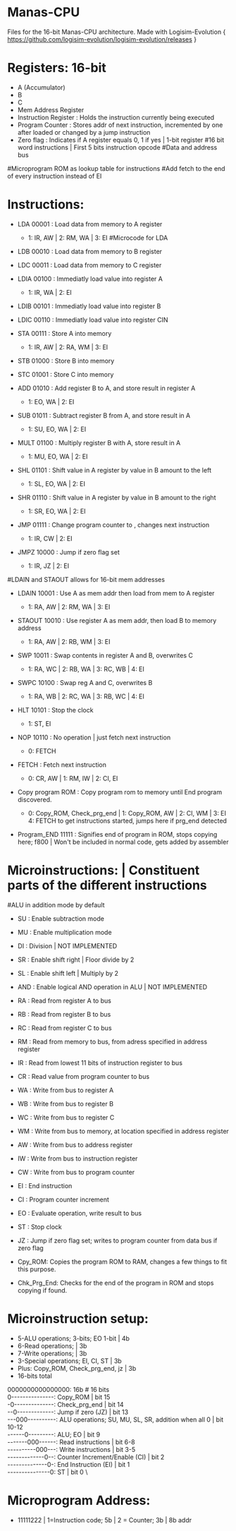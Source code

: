 # Manas-CPU
Files for the 16-bit Manas-CPU architecture. Made with Logisim-Evolution { https://github.com/logisim-evolution/logisim-evolution/releases }

# Registers: 16-bit
 - A (Accumulator)
 - B 
 - C
 - Mem Address Register
 - Instruction Register : Holds the instruction currently being executed
 - Program Counter : Stores addr of next instruction, incremented by one after loaded
                     or changed by a jump instruction
 - Zero flag : Indicates if A register equals 0, 1 if yes | 1-bit register
#16 bit word instructions | First 5 bits instruction opcode
#Data and address bus
 

#Microprogram ROM as lookup table for instructions
#Add fetch to the end of every instruction instead of EI
# Instructions:
 - LDA <addr>    00001 : Load data from memory to A register
   - 1: IR, AW | 2: RM, WA | 3: EI  #Microcode for LDA
 - LDB <addr>    00010 : Load data from memory to B register
 - LDC <addr>    00011 : Load data from memory to C register
 
 - LDIA <value>  00100 : Immediatly load value into register A
   - 1: IR, WA | 2: EI
 - LDIB <value>  00101 : Immediatly load value into register B
 - LDIC <value>  00110 : Immediatly load value into register CIN
 
 - STA <addr>	 00111 : Store A into memory <addr> 
   - 1: IR, AW | 2: RA, WM | 3: EI
 - STB <addr>    01000 : Store B into memory <addr>
 - STC <addr>	 01001 : Store C into memory <addr>
 
 - ADD			 01010 : Add register B to A, and store result in register A
   - 1: EO, WA | 2: EI
 - SUB			 01011 : Subtract register B from A, and store result in A
   - 1: SU, EO, WA | 2: EI
 - MULT			 01100 : Multiply register B with A, store result in A
   - 1: MU, EO, WA | 2: EI
 - SHL			 01101 : Shift value in A register by value in B amount to the left
   - 1: SL, EO, WA | 2: EI
 - SHR			 01110 : Shift value in A register by value in B amount to the right
   - 1: SR, EO, WA | 2: EI
   
 - JMP <addr>	 01111 : Change program counter to <addr>, changes next instruction
   - 1: IR, CW | 2: EI
 - JMPZ <addr>   10000 : Jump if zero flag set
   - 1: IR, JZ | 2: EI

#LDAIN and STAOUT allows for 16-bit mem addresses
 - LDAIN 		 10001 : Use A as mem addr then load from mem to A register
   - 1: RA, AW | 2: RM, WA | 3: EI
 - STAOUT		 10010 : Use register A as mem addr, then load B to memory address
   - 1: RA, AW | 2: RB, WM | 3: EI
   
 - SWP			 10011 : Swap contents in register A and B, overwrites C
   - 1: RA, WC | 2: RB, WA | 3: RC, WB | 4: EI
 - SWPC 		 10100 : Swap reg A and C, overwrites B
   - 1: RA, WB | 2: RC, WA | 3: RB, WC | 4: EI
 
 - HLT			 10101 : Stop the clock
   - 1: ST, EI
 - NOP		     10110 : No operation | just fetch next instruction
   - 0: FETCH
 - FETCH 	           : Fetch next instruction
   - 0: CR, AW | 1: RM, IW | 2: CI, EI
 - Copy program ROM	   : Copy program rom to memory until End program discovered.
   - 0: Copy_ROM, Check_prg_end | 1: Copy_ROM, AW | 2: CI, WM | 3: EI
     4: FETCH to get instructions started, jumps here if prg_end detected
 - Program_END	 11111 : Signifies end of program in ROM, stops copying here; f800 | Won't be included in normal code, gets added by assembler
 
 # Microinstructions: | Constituent parts of the different instructions
 #ALU in addition mode by default
 - SU : Enable subtraction mode
 - MU : Enable multiplication mode
 - DI : Division | NOT IMPLEMENTED
 - SR : Enable shift right | Floor divide by 2
 - SL : Enable shift left | Multiply by 2
 - AND : Enable logical AND operation in ALU | NOT IMPLEMENTED
 
 - RA : Read from register A to bus
 - RB : Read from register B to bus
 - RC : Read from register C to bus
 - RM : Read from memory to bus, from adress specified in address register
 - IR : Read from lowest 11 bits of instruction register to bus
 - CR : Read value from program counter to bus
 
 - WA : Write from bus to register A
 - WB : Write from bus to register B
 - WC : Write from bus to register C
 - WM : Write from bus to memory, at location specified in address register
 - AW : Write from bus to address register
 - IW : Write from bus to instruction register
 - CW : Write from bus to program counter
 
 - EI : End instruction
 - CI : Program counter increment
 - EO : Evaluate operation, write result to bus
 - ST : Stop clock
 - JZ : Jump if zero flag set; writes to program counter from data bus if zero flag
 - Cpy_ROM: Copies the program ROM to RAM, changes a few things to fit this purpose.
 - Chk_Prg_End: Checks for the end of the program in ROM and stops copying if found.
 
# Microinstruction setup:
 - 5-ALU operations; 3-bits; EO 1-bit | 4b
 - 6-Read operations; 				  | 3b
 - 7-Write operations; 				  | 3b
 - 3-Special operations; EI, CI, ST	  | 3b
 - Plus: Copy_ROM, Check_prg_end, jz  | 3b
 - 16-bits total
 
 0000000000000000: 16b												                                      # 16 bits \
  0---------------: Copy_ROM 											                                 | bit 15 \
  -0--------------: Check_prg_end										                              | bit 14 \
  --0-------------: Jump if zero (JZ)									                           | bit 13 \
  ---000----------: ALU operations; SU, MU, SL, SR, addition when all 0  | bit 10-12 \
  ------0---------: ALU; EO											                                   | bit 9 \
  -------000------: Read instructions									                           | bit 6-8 \
  ----------000---: Write instructions									                          | bit 3-5 \
  -------------0--: Counter Increment/Enable (CI)						                  | bit 2 \
  --------------0-: End Instruction (EI)								                         | bit 1 \
  ---------------0: ST													                                      | bit 0 \
 
 
# Microprogram Address:
 - 11111222 |  1=Instruction code; 5b | 2 = Counter; 3b | 8b addr
